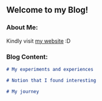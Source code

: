 ## Welcome to my Blog!

### About Me:

Kindly visit [my website](http:/sherrylwen.com/) :D


### Blog Content:

```markdown
# My experiments and experiences

# Notion that I found interesting

# My journey 

